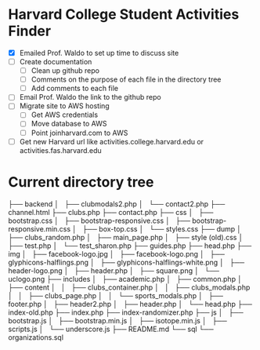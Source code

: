 Harvard College Student Activities Finder
====

- [x] Emailed Prof. Waldo to set up time to discuss site
- [ ] Create documentation
	- [ ] Clean up github repo
	- [ ] Comments on the purpose of each file in the directory tree
	- [ ] Add comments to each file
- [ ] Email Prof. Waldo the link to the github repo 
- [ ] Migrate site to AWS hosting
	-[ ] Get AWS credentials
	-[ ] Move database to AWS
	-[ ] Point joinharvard.com to AWS
- [ ] Get new Harvard url like activities.college.harvard.edu or activities.fas.harvard.edu

Current directory tree
==

├── backend
│   ├── clubmodals2.php
│   └── contact2.php
├── channel.html 
├── clubs.php
├── contact.php
├── css
│   ├── bootstrap.css
│   ├── bootstrap-responsive.css
│   ├── bootstrap-responsive.min.css
│   ├── box-top.css
│   └── styles.css
├── dump
│   ├── clubs_random.php
│   ├── main_page.php
│   ├── style (old).css
│   ├── test.php
│   └── test_sharon.php
├── guides.php
├── head.php
├── img
│   ├── facebook-logo.jpg
│   ├── facebook-logo.png
│   ├── glyphicons-halflings.png
│   ├── glyphicons-halflings-white.png
│   ├── header-logo.png
│   ├── header.php
│   ├── square.png
│   └── uclogo.png
├── includes
│   ├── academic.php
│   ├── common.php
│   ├── content
│   │   ├── clubs_container.php
│   │   ├── clubs_modals.php
│   │   ├── clubs_page.php
│   │   └── sports_modals.php
│   ├── footer.php
│   ├── header2.php
│   ├── header.php
│   └── head.php
├── index-old.php
├── index.php
├── index-randomizer.php
├── js
│   ├── bootstrap.js
│   ├── bootstrap.min.js
│   ├── isotope.min.js
│   ├── scripts.js
│   └── underscore.js
├── README.md
└── sql
    └── organizations.sql
